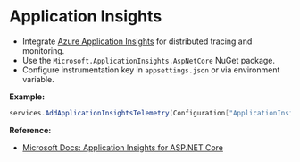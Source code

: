 # Application Insights

- Integrate [Azure Application Insights](https://learn.microsoft.com/en-us/azure/azure-monitor/app/asp-net-core) for distributed tracing and monitoring.
- Use the `Microsoft.ApplicationInsights.AspNetCore` NuGet package.
- Configure instrumentation key in `appsettings.json` or via environment variable.

**Example:**
```csharp
services.AddApplicationInsightsTelemetry(Configuration["ApplicationInsights:InstrumentationKey"]);
```

**Reference:**
- [Microsoft Docs: Application Insights for ASP.NET Core](https://learn.microsoft.com/en-us/azure/azure-monitor/app/asp-net-core)
